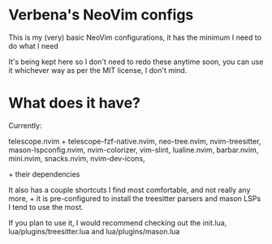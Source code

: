 # Verbena's NeoVim configs

This is my (very) basic NeoVim configurations, it has the minimum I need to do what I need

It's being kept here so I don't need to redo these anytime soon, you can use it whichever way as per the MIT license, I don't mind.

# What does it have?

Currently:

telescope.nvim + telescope-fzf-native.nvim,
neo-tree.nvim,
nvim-treesitter,
mason-lspconfig.nvim,
nvim-colorizer,
vim-slint,
lualine.nvim,
barbar.nvim,
mini.nvim,
snacks.nvim,
nvim-dev-icons,

\+ their dependencies

It also has a couple shortcuts I find most comfortable, and not really any more, + it is pre-configured to install the treesitter parsers and mason LSPs I tend to use the most.

If you plan to use it, I would recommend checking out the init.lua, lua/plugins/treesitter.lua and lua/plugins/mason.lua
